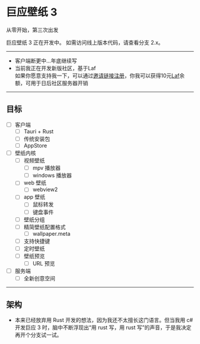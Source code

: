 # 巨应壁纸 3

从零开始，第三次出发

巨应壁纸 3 正在开发中。
如需访问线上版本代码，请查看分支 2.x。

---

- 客户端断更中...年底继续写
- 当前我正在开发新版社区，基于Laf   
如果你愿意支持我一下，可以通过[邀请链接注册](https://laf.run/signup?code=y0pRFfG)，你我可以获得10元[Laf](https://github.com/labring/laf)余额，可用于日后社区服务器开销

---

## 目标

- [ ] 客户端
  - [ ] Tauri + Rust
  - [ ] 传统安装包
  - [ ] AppStore
- [ ] 壁纸内核
  - [ ] 视频壁纸
    - [ ] mpv 播放器
    - [ ] windows 播放器
  - [ ] web 壁纸
    - [ ] webview2
  - [ ] app 壁纸
    - [ ] 鼠标转发
    - [ ] 键盘事件
  - [ ] 壁纸分组
  - [ ] 精简壁纸配置格式
    - [ ] wallpaper.meta
  - [ ] 支持快捷键
  - [ ] 定时壁纸
  - [ ] 壁纸预览
    - [ ] URL 预览
- [ ] 服务端
  - [ ] 全新创意空间

---

## 架构

- 本来已经放弃用 Rust 开发的想法，因为我还不太擅长这门语言。但当我用 c#开发巨应 3 时，脑中不断浮现出“用 rust 写，用 rust 写”的声音，于是我决定再开个分支试一试。
